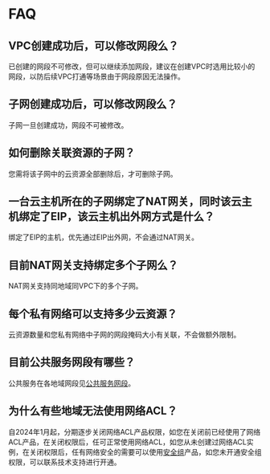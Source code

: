 # FAQ



## VPC创建成功后，可以修改网段么？

已创建的网段不可修改，但可以继续添加网段，建议在创建VPC时选用比较小的网段，以防后续VPC打通等场景由于网段原因无法操作。

## 子网创建成功后，可以修改网段么？

子网一旦创建成功，网段不可被修改。

## 如何删除关联资源的子网？

您需将该子网中的云资源全部删除后，才可删除子网。

## 一台云主机所在的子网绑定了NAT网关，同时该云主机绑定了EIP，该云主机出外网方式是什么？

绑定了EIP的主机，优先通过EIP出外网，不会通过NAT网关。

## 目前NAT网关支持绑定多个子网么？

NAT网关支持同地域同VPC下的多个子网。

## 每个私有网络可以支持多少云资源？

云资源数量和您私有网络中子网的网段掩码大小有关联，不会做额外限制。

## 目前公共服务网段有哪些？

公共服务在各地域网段见[公共服务网段](vpc/limit)。

## 为什么有些地域无法使用网络ACL？

自2024年1月起，分期逐步关闭网络ACL产品权限，如您在关闭前已经使用了网络ACL产品，在关闭权限后，任可正常使用网络ACL，如您从未创建过网络ACL实例，在关闭权限后，任有网络安全的需要可以使用[安全组](vpc/guide/secgroup)产品，如您未开通安全组权限，可以联系技术支持进行开通。
